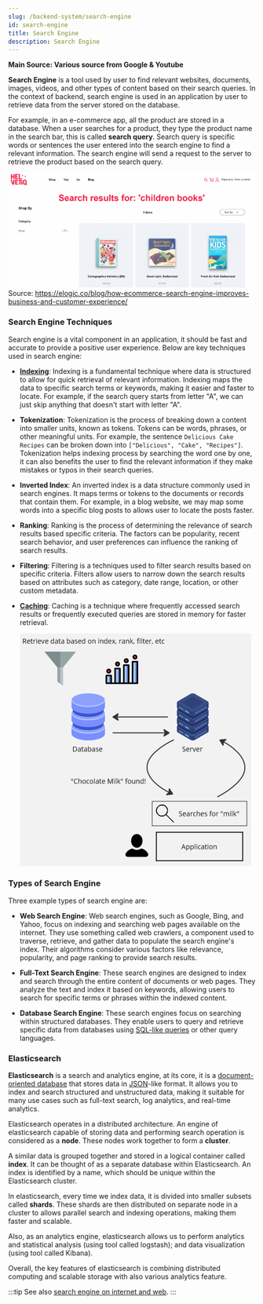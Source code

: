 ```yaml
---
slug: /backend-system/search-engine
id: search-engine
title: Search Engine
description: Search Engine
---
```


**Main Source: Various source from Google & Youtube**

**Search Engine** is a tool used by user to find relevant websites, documents, images, videos, and other types of content based on their search queries. In the context of backend, search engine is used in an application by user to retrieve data from the server stored on the database.

For example, in an e-commerce app, all the product are stored in a database. When a user searches for a product, they type the product name in the search bar, this is called **search query**. Search query is specific words or sentences the user entered into the search engine to find a relevant information. The search engine will send a request to the server to retrieve the product based on the search query.

![Search query example in an e-commerce website](./search-query-example.png)  
Source: https://elogic.co/blog/how-ecommerce-search-engine-improves-business-and-customer-experience/

### Search Engine Techniques

Search engine is a vital component in an application, it should be fast and accurate to provide a positive user experience. Below are key techniques used in search engine:

- **[Indexing](/database-system/database-index)**: Indexing is a fundamental technique where data is structured to allow for quick retrieval of relevant information. Indexing maps the data to specific search terms or keywords, making it easier and faster to locate. For example, if the search query starts from letter "A", we can just skip anything that doesn't start with letter "A".

- **Tokenization**: Tokenization is the process of breaking down a content into smaller units, known as tokens. Tokens can be words, phrases, or other meaningful units. For example, the sentence `Delicious Cake Recipes` can be broken down into `["Delicious", "Cake", "Recipes"]`. Tokenization helps indexing process by searching the word one by one, it can also benefits the user to find the relevant information if they make mistakes or typos in their search queries.

- **Inverted Index**: An inverted index is a data structure commonly used in search engines. It maps terms or tokens to the documents or records that contain them. For example, in a blog website, we may map some words into a specific blog posts to allows user to locate the posts faster.

- **Ranking**: Ranking is the process of determining the relevance of search results based specific criteria. The factors can be popularity, recent search behavior, and user preferences can influence the ranking of search results.

- **Filtering**: Filtering is a techniques used to filter search results based on specific criteria. Filters allow users to narrow down the search results based on attributes such as category, date range, location, or other custom metadata.

- **[Caching](/computer-and-programming-fundamentals/caching)**: Caching is a technique where frequently accessed search results or frequently executed queries are stored in memory for faster retrieval.

  ![Search operation](./search.png)

### Types of Search Engine

Three example types of search engine are:

- **Web Search Engine**: Web search engines, such as Google, Bing, and Yahoo, focus on indexing and searching web pages available on the internet. They use something called web crawlers, a component used to traverse, retrieve, and gather data to populate the search engine's index. Their algorithms consider various factors like relevance, popularity, and page ranking to provide search results.

- **Full-Text Search Engine**: These search engines are designed to index and search through the entire content of documents or web pages. They analyze the text and index it based on keywords, allowing users to search for specific terms or phrases within the indexed content.

- **Database Search Engine**: These search engines focus on searching within structured databases. They enable users to query and retrieve specific data from databases using [SQL-like queries](/database-system/query-language) or other query languages.

### Elasticsearch

**Elasticsearch** is a search and analytics engine, at its core, it is a [document-oriented database](/database-system/nosql#document) that stores data in [JSON](/digital-media-processing/json)-like format. It allows you to index and search structured and unstructured data, making it suitable for many use cases such as full-text search, log analytics, and real-time analytics.

Elasticsearch operates in a distributed architecture. An engine of elasticsearch capable of storing data and performing search operation is considered as a **node**. These nodes work together to form a **cluster**.

A similar data is grouped together and stored in a logical container called **index**. It can be thought of as a separate database within Elasticsearch. An index is identified by a name, which should be unique within the Elasticsearch cluster.

In elasticsearch, every time we index data, it is divided into smaller subsets called **shards**. These shards are then distributed on separate node in a cluster to allows parallel search and indexing operations, making them faster and scalable.

Also, as an analytics engine, elasticsearch allows us to perform analytics and statistical analysis (using tool called logstash); and data visualization (using tool called Kibana).

Overall, the key features of elasticsearch is combining distributed computing and scalable storage with also various analytics feature.

:::tip
See also [search engine on internet and web](/internet-and-web/search-engine).
:::
